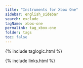 ```yaml
---
title: "Instruments for Xbox One"
sidebar: english_sidebar
search: exclude
tagName: xbox-one
permalink: tag_xbox-one
folder: tags
toc: false
---
```

{% include taglogic.html %}

{% include links.html %}
